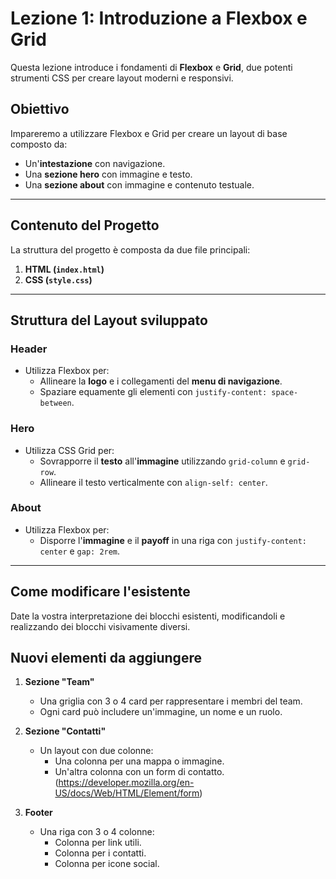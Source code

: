# Lezione 1: Introduzione a Flexbox e Grid

Questa lezione introduce i fondamenti di **Flexbox** e **Grid**, due potenti strumenti CSS per creare layout moderni e responsivi.

## Obiettivo

Impareremo a utilizzare Flexbox e Grid per creare un layout di base composto da:
- Un'**intestazione** con navigazione.
- Una **sezione hero** con immagine e testo.
- Una **sezione about** con immagine e contenuto testuale.

---

## Contenuto del Progetto

La struttura del progetto è composta da due file principali:

1. **HTML (`index.html`)**
2. **CSS (`style.css`)**
---

## Struttura del Layout sviluppato

### **Header**
- Utilizza Flexbox per:
  - Allineare la **logo** e i collegamenti del **menu di navigazione**.
  - Spaziare equamente gli elementi con `justify-content: space-between`.

### **Hero**
- Utilizza CSS Grid per:
  - Sovrapporre il **testo** all'**immagine** utilizzando `grid-column` e `grid-row`.
  - Allineare il testo verticalmente con `align-self: center`.

### **About**
- Utilizza Flexbox per:
  - Disporre l'**immagine** e il **payoff** in una riga con `justify-content: center` e `gap: 2rem`.

---

## Come modificare l'esistente

Date la vostra interpretazione dei blocchi esistenti, modificandoli e realizzando dei blocchi visivamente diversi.

## Nuovi elementi da aggiungere

1. **Sezione "Team"**
   - Una griglia con 3 o 4 card per rappresentare i membri del team.
   - Ogni card può includere un'immagine, un nome e un ruolo.

2. **Sezione "Contatti"**
   - Un layout con due colonne:
     - Una colonna per una mappa o immagine.
     - Un'altra colonna con un form di contatto. (https://developer.mozilla.org/en-US/docs/Web/HTML/Element/form)

3. **Footer**
   - Una riga con 3 o 4 colonne:
     - Colonna per link utili.
     - Colonna per i contatti.
     - Colonna per icone social.